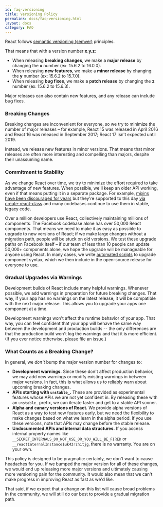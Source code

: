 ```yaml
---
id: faq-versioning
title: Versioning Policy
permalink: docs/faq-versioning.html
layout: docs
category: FAQ
---
```


React follows [semantic versioning (semver)](https://semver.org/) principles.

That means that with a version number **x.y.z**:

* When releasing **breaking changes**, we make a **major release** by changing the **x** number (ex: 15.6.2 to 16.0.0).
* When releasing **new features**, we make a **minor release** by changing the **y** number (ex: 15.6.2 to 15.7.0).
* When releasing **bug fixes**, we make a **patch release** by changing the **z** number (ex: 15.6.2 to 15.6.3).

Major releases can also contain new features, and any release can include bug fixes.

### Breaking Changes

Breaking changes are inconvenient for everyone, so we try to minimize the number of major releases – for example, React 15 was released in April 2016 and React 16 was released in September 2017; React 17 isn't expected until 2019.

Instead, we release new features in minor versions. That means that minor releases are often more interesting and compelling than majors, despite their unassuming name.

### Commitment to Stability

As we change React over time, we try to minimize the effort required to take advantage of new features. When possible, we'll keep an older API working, even if that means putting it in a separate package. For example, [mixins have been discouraged for years](/blog/2016/07/13/mixins-considered-harmful.html) but they're supported to this day [via create-react-class](/docs/react-without-es6.html#mixins) and many codebases continue to use them in stable, legacy code.

Over a million developers use React, collectively maintaining millions of components. The Facebook codebase alone has over 50,000 React components. That means we need to make it as easy as possible to upgrade to new versions of React; if we make large changes without a migration path, people will be stuck on old versions. We test these upgrade paths on Facebook itself – if our team of less than 10 people can update 50,000+ components alone, we hope the upgrade will be manageable for anyone using React. In many cases, we write [automated scripts](https://github.com/reactjs/react-codemod) to upgrade component syntax, which we then include in the open-source release for everyone to use.

### Gradual Upgrades via Warnings

Development builds of React include many helpful warnings. Whenever possible, we add warnings in preparation for future breaking changes. That way, if your app has no warnings on the latest release, it will be compatible with the next major release. This allows you to upgrade your apps one component at a time.

Development warnings won't affect the runtime behavior of your app. That way, you can feel confident that your app will behave the same way between the development and production builds -- the only differences are that the production build won't log the warnings and that it is more efficient. (If you ever notice otherwise, please file an issue.)

### What Counts as a Breaking Change?

In general, we *don't* bump the major version number for changes to:

* **Development warnings.** Since these don't affect production behavior, we may add new warnings or modify existing warnings in between major versions. In fact, this is what allows us to reliably warn about upcoming breaking changes.
* **APIs starting with `unstable_`.** These are provided as experimental features whose APIs we are not yet confident in. By releasing these with an `unstable_` prefix, we can iterate faster and get to a stable API sooner.
* **Alpha and canary versions of React.** We provide alpha versions of React as a way to test new features early, but we need the flexibility to make changes based on what we learn in the alpha period. If you use these versions, note that APIs may change before the stable release.
* **Undocumented APIs and internal data structures.** If you access internal property names like `__SECRET_INTERNALS_DO_NOT_USE_OR_YOU_WILL_BE_FIRED` or `__reactInternalInstance$uk43rzhitjg`, there is no warranty.  You are on your own.

This policy is designed to be pragmatic: certainly, we don't want to cause headaches for you. If we bumped the major version for all of these changes, we would end up releasing more major versions and ultimately causing more versioning pain for the community. It would also mean that we can't make progress in improving React as fast as we'd like.

That said, if we expect that a change on this list will cause broad problems in the community, we will still do our best to provide a gradual migration path.
